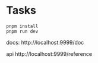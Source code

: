 # Tasks

```
pnpm install
pnpm run dev
```

docs:
http://localhost:9999/doc

api
http://localhost:9999/reference
